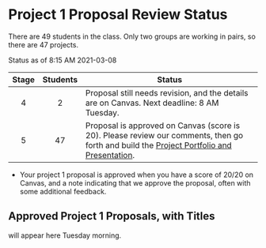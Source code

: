 # Project 1 Proposal Review Status

There are 49 students in the class. Only two groups are working in pairs, so there are 47 projects.

Status as of 8:15 AM 2021-03-08

Stage | Students | Status
:----: | :------: | --------------------------------------------------------------------------------------
4 | 2 | Proposal still needs revision, and the details are on Canvas. Next deadline: 8 AM Tuesday.
5 | 47 | Proposal is approved on Canvas (score is 20). Please review our comments, then go forth and build the [Project Portfolio and Presentation](https://github.com/THOMASELOVE/432-2021/blob/master/project1/02_project1_analyses.md).

- Your project 1 proposal is approved when you have a score of 20/20 on Canvas, and a note indicating that we approve the proposal, often with some additional feedback. 

## Approved Project 1 Proposals, with Titles

will appear here Tuesday morning.

